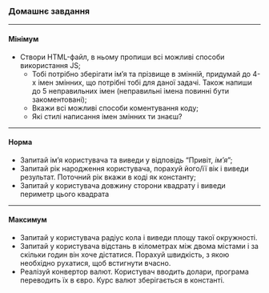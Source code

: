 ### Домашнє завдання
---
#### Мінімум

* Створи HTML-файл, в ньому пропиши всі можливі способи використання JS;
    - Тобі потрібно зберігати ім’я та прізвище в змінній, придумай до 4-х імен змінних, що потрібні тобі для даної задачі. Також напиши до 5 неправильних імен (неправильні імена повинні бути закоментовані);
    - Вкажи всі можливі способи коментування коду;
    - Які стилі написання імен змінних ти знаєш?
---
#### Норма

+ Запитай ім’я користувача та виведи у відповідь “Привіт, *ім’я*”;
+ Запитай рік народження користувача, порахуй його/її вік і виведи результат. Поточний рік вкажи в коді як константу;
+ Запитай у користувача довжину сторони квадрату і виведи периметр цього квадрата
---
#### Максимум

- Запитай у користувача радіус кола і виведи площу такої окружності.
- Запитай у користувача відстань в кілометрах між двома містами і за скільки годин він хоче дістатися. Порахуй швидкість, з якою необхідно рухатися, щоб встигнути вчасно.
- Реалізуй конвертор валют. Користувач вводить долари, програма переводить їх в євро. Курс валют зберігається в константі.
